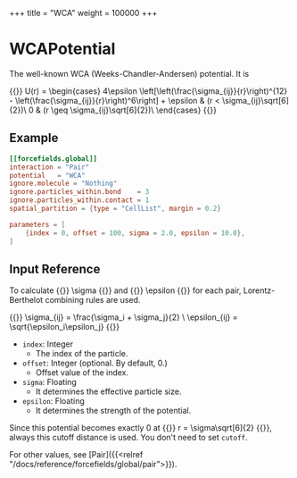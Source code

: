 +++
title = "WCA"
weight = 100000
+++

# WCAPotential

The well-known WCA (Weeks-Chandler-Andersen) potential. It is 

{{<katex display>}}
U(r) =
\begin{cases}
4\epsilon \left[\left(\frac{\sigma_{ij}}{r}\right)^{12} - \left(\frac{\sigma_{ij}}{r}\right)^6\right] + \epsilon & (r < \sigma_{ij}\sqrt[6]{2})\\
0 & (r \geq \sigma_{ij}\sqrt[6]{2})\\
\end{cases}
{{</katex>}}

## Example

```toml
[[forcefields.global]]
interaction = "Pair"
potential   = "WCA"
ignore.molecule = "Nothing"
ignore.particles_within.bond    = 3
ignore.particles_within.contact = 1
spatial_partition = {type = "CellList", margin = 0.2}

parameters = [
    {index = 0, offset = 100, sigma = 2.0, epsilon = 10.0},
]
```

## Input Reference

To calculate {{<katex>}} \sigma {{</katex>}} and {{<katex>}} \epsilon {{</katex>}} for each pair, Lorentz-Berthelot combining rules are used.

{{<katex display>}}
\sigma_{ij} = \frac{\sigma_i + \sigma_j}{2} \\
\epsilon_{ij} = \sqrt{\epsilon_i\epsilon_j}
{{</katex>}}

- `index`: Integer
  - The index of the particle.
- `offset`: Integer (optional. By default, 0.)
  - Offset value of the index.
- `sigma`: Floating
  - It determines the effective particle size.
- `epsilon`: Floating
  - It determines the strength of the potential.

Since this potential becomes exactly 0 at {{<katex>}} r = \sigma\sqrt[6]{2} {{</katex>}}, always this cutoff distance is used. You don't need to set `cutoff`.

For other values, see [Pair]({{<relref "/docs/reference/forcefields/global/pair">}}).
